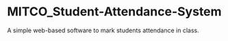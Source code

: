 # MITCO_Student-Attendance-System
A simple web-based software to mark students attendance in class.
